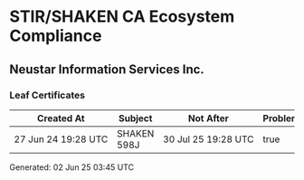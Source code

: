 # STIR/SHAKEN CA Ecosystem Compliance

## Neustar Information Services Inc.

### Leaf Certificates

| Created At | Subject | Not After | Problems | Link |
|------------|---------|-----------|----------|------|
| 27&#160;Jun&#160;24&#160;19:28&#160;UTC | SHAKEN 598J | 30&#160;Jul&#160;25&#160;19:28&#160;UTC | true | [view](../CERTS/3b3c2e30fab9b2795c931a5b76c2869e8b3181bdeda94ce241465f7426b47fe2/README.md) |


Generated: 02 Jun 25 03:45 UTC